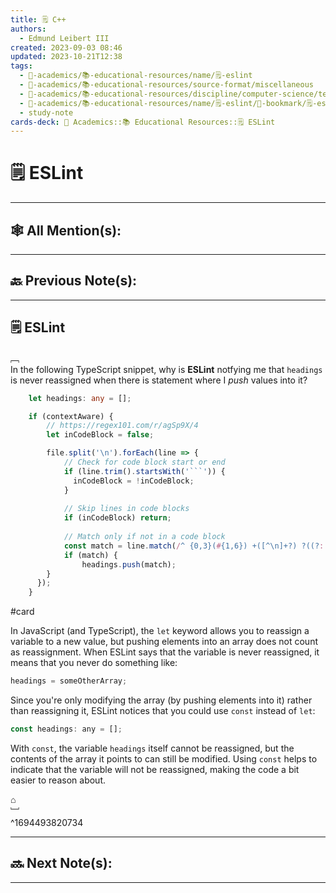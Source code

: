 ```yaml
---
title: 🗒️ C++
authors:
  - Edmund Leibert III
created: 2023-09-03 08:46
updated: 2023-10-21T12:38
tags:
  - 🔴-academics/📚-educational-resources/name/🗒️-eslint
  - 🔴-academics/📚-educational-resources/source-format/miscellaneous
  - 🔴-academics/📚-educational-resources/discipline/computer-science/technology/eslint
  - 🔴-academics/📚-educational-resources/name/🗒️-eslint/🔖-bookmark/🗒️-eslint
  - study-note
cards-deck: 🔴 Academics::📚 Educational Resources::🗒️ ESLint
---
```


# 🗒️ ESLint

---

## 🕸️ All Mention(s):

---

## 🔙 Previous Note(s):

---

## 🗒️ ESLint

﹇<br>
In the following TypeScript snippet, why is **ESLint** notfying me that `headings` is never reassigned when there is statement where I _push_ values into it?

```typescript
	let headings: any = [];

    if (contextAware) {
		// https://regex101.com/r/agSp9X/4
		let inCodeBlock = false;

		file.split('\n').forEach(line => {
			// Check for code block start or end
			if (line.trim().startsWith('```')) {
			  inCodeBlock = !inCodeBlock;
			}
	
			// Skip lines in code blocks
			if (inCodeBlock) return;
	
			// Match only if not in a code block
			const match = line.match(/^ {0,3}(#{1,6}) +([^\n]+?) ?((?: *#\S+)*) *$/);
			if (match) {
				headings.push(match);
		}
	  });
	}
```

#card 

In JavaScript (and TypeScript), the `let` keyword allows you to reassign a variable to a new value, but pushing elements into an array does not count as reassignment. When ESLint says that the variable is never reassigned, it means that you never do something like:

```javascript
headings = someOtherArray;
```

Since you're only modifying the array (by pushing elements into it) rather than reassigning it, ESLint notices that you could use `const` instead of `let`:

```javascript
const headings: any = [];
```

With `const`, the variable `headings` itself cannot be reassigned, but the contents of the array it points to can still be modified. Using `const` helps to indicate that the variable will not be reassigned, making the code a bit easier to reason about.

⌂
<br>﹈<br>^1694493820734





---

## 🔜 Next Note(s):

---
